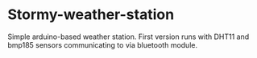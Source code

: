 # Stormy-weather-station
Simple arduino-based weather station.  First version runs with DHT11 and bmp185 sensors communicating to via bluetooth module.
